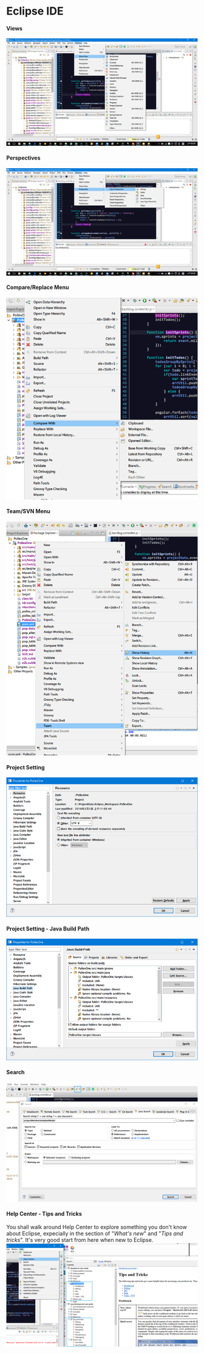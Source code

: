 
# Eclipse IDE #

#### Views
![](images/eclipse_views_menu.png)

#### Perspectives
![](images/eclipse_perspective_menu.png)

#### Compare/Replace Menu
![](images/eclipse_compare_contextmenu.png)

#### Team/SVN Menu
![](images/eclipse_svn_contextmenu.png)

#### Project Setting
![](images/eclipse_project_setting.png)

#### Project Setting - Java Build Path
![](images/eclipse_project_javaBuildPath.png)

#### Search
![](images/eclipse_search.png)

#### Help Center - Tips and Tricks
You shall walk around Help Center to explore something you don't know about Eclipse, expecially in the section of "*What's new*" and "*Tips and tricks*". It's very good start from here when new to Eclipse.
![](images/Eclipse_help_tips_and_tricks.png)




